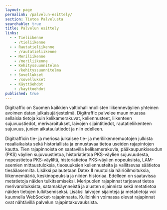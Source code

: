 ```yaml
---
layout: page
permalink: /palvelun-esittely/
section: Tietoa Palvelusta
searchable: true
title: Palvelun esittely
links:
  - - Tieliikenne
    - /tieliikenne
  - - Rautatieliikenne
    - /rautatieliikenne
  - - Meriliikenne
    - /meriliikenne
  - - Kehityssuunnitelma
    - /kehityssuunnitelma
  - - Sovellukset
    - /sovellukset
  - - Käyttöehdot
    - /kayttoehdot
published: true
---
```


Digitraffic on Suomen kaikkien valtiohallinnollisten liikenneväylien yhteinen avoimen datan julkaisujärjestelmä. Digitraffic palvelee muun muassa sellaisia tietoja kuin kelikamerakuvat, keliennusteet, liikenteen sujuvuustiedot, merivaroitukset, laivojen sijaintitiedot, rautatieliikenteen sujuvuus, junien aikataulutiedot ja niin edelleen.

Digitrafficin tie- ja meriosa julkaisee tie- ja meriliikennemuotojen julkista reaaliaikaista sekä historiallista ja ennustavaa tietoa useiden rajapintojen kautta. Tien rajapinnoista on saatavilla kelikamerakuvia, pääkaupunkiseudun (PKS) väylien sujuvuustietoa, historiatietoa PKS-väylien sujuvuudesta, nopeustietoa PKS-väyliltä, historiatietoa PKS-väylien nopeuksista, LAM-asemien mittaustuloksia, tieosuuksien keliennusteita ja vallitsevaa säätietoa tiesääasemilta. Lisäksi palautetaan Datex II muotoisia häiriöilmoituksia, liikennemääriä, keskinopeuksia ja niiden historiaa. Edelleen on saatavissa metatietoja näiden tulkitsemiseksi. Meripuolen rajapinnat tarjoavat tietoa merivaroituksista, satamakäynneistä ja alusten sijainnista sekä metatietoa näiden tietojen tulkitsemiseksi. Lisäksi laivojen sijainteja ja metatietoja voi kuunnella WebSocket-rajapinnasta. Kulloinkin voimassa olevat rajapinnat ovat nähtävillä palvelun rajapintakuvauksista.